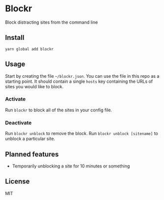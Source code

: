# Blockr

Block distracting sites from the command line

## Install

```
yarn global add blockr
```

## Usage

Start by creating the file `~/blockr.json`. You can use the file in this repo as a starting point. It should contain a single `hosts` key containing the URLs of sites you would like to block.

### Activate

Run `blockr` to block all of the sites in your config file.

### Deactivate

Run `blockr unblock` to remove the block.
Run `blockr unblock [sitename]` to unblock a particular site.

## Planned features

- Temporarily unblocking a site for 10 minutes or something

## License

MIT
